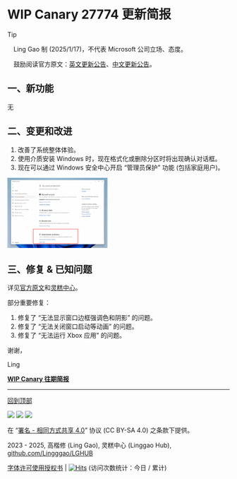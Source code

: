 <SPAN ID = 'HEAD'/>

# WIP Canary 27774 更新简报

> [!TIP]
>
> &emsp;Ling Gao 制 (2025/1/17)，不代表 Microsoft 公司立场、态度。
>
> &emsp;鼓励阅读官方原文：[英文更新公告](https://blogs.windows.com/windows-insider/2025/01/16/announcing-windows-11-insider-preview-build-27774-canary-channel)、[中文更新公告](https://aka.ms/AAu0awq)。

## 一、新功能

无

## 二、变更和改进

1. 改善了系统整体体验。
2. 使用介质安装 Windows 时，现在格式化或删除分区时将出现确认对话框。
3. 现在可以通过 Windows 安全中心开启 “管理员保护” 功能 (包括家庭用户)。

<img src="Images/27774_1.png" width = "45%" />

## 三、修复 & 已知问题

详见[官方原文](https://blogs.windows.com/windows-insider/2025/01/16/announcing-windows-11-insider-preview-build-27774-canary-channel)和[灵糕中心](https://github.com/Lingggao/LGHUB)。

部分重要修复：

1. 修复了 “无法显示窗口边框强调色和阴影” 的问题。
2. 修复了 “无法关闭窗口启动等动画” 的问题。
3. 修复了 “无法运行 Xbox 应用” 的问题。

谢谢，

Ling

[**WIP Canary 往期简报**](Documents/Canary_Previous)

---

[回到顶部](#HEAD)

<img src="https://mirrors.creativecommons.org/presskit/icons/cc.xlarge.png" width = "3%" /> <img src="https://mirrors.creativecommons.org/presskit/icons/by.xlarge.png" width = "3%" /> <img src="https://mirrors.creativecommons.org/presskit/icons/sa.xlarge.png" width = "3%" />

在 “[署名 - 相同方式共享 4.0](https://creativecommons.org/licenses/by-sa/4.0/legalcode.zh-Hans)” 协议 (CC BY-SA 4.0) 之条款下提供。

2023 - 2025, 高楷修 (Ling Gao), 灵糕中心 (Linggao Hub), [github.com/Lingggao/LGHUB](https://github.com/Lingggao/LGHUB)

[字体许可使用授权书](Images/字体许可使用授权书.png) | [![Hits](https://hits.seeyoufarm.com/api/count/incr/badge.svg?url=https%3A%2F%2Fgithub.com%2FLingggao%2FLGHUB&count_bg=%23737373&title_bg=%230078D7&icon=microsoft.svg&icon_color=%23FFFFFF&title=LGHUB&edge_flat=false)](https://hits.seeyoufarm.com) (访问次数统计：今日 / 累计)